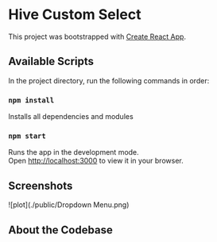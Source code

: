 # Hive Custom Select

This project was bootstrapped with [Create React App](https://github.com/facebook/create-react-app).

## Available Scripts

In the project directory, run the following commands in order:

### `npm install`

Installs all dependencies and modules

### `npm start`

Runs the app in the development mode.\
Open [http://localhost:3000](http://localhost:3000) to view it in your browser.

## Screenshots

![plot](./public/Dropdown Menu.png) 

## About the Codebase
